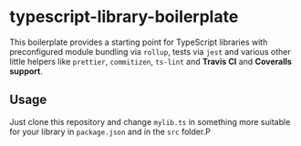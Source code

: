 # typescript-library-boilerplate

This boilerplate provides a starting point for TypeScript libraries with preconfigured module bundling via `rollup`, tests via `jest` and various other little helpers like `prettier`, `commitizen`, `ts-lint` and **Travis CI** and **Coveralls support**.

## Usage

Just clone this repository and change `mylib.ts` in something more suitable for your library in `package.json` and in the `src` folder.P
